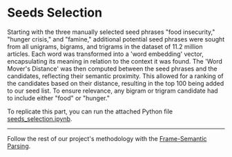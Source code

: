 # Seeds Selection

Starting with the three manually selected seed phrases "food insecurity," "hunger crisis," and "famine," additional potential seed phrases were sought from all unigrams, bigrams, and trigrams in the dataset of 11.2 million articles. Each word was transformed into a 'word embedding' vector, encapsulating its meaning in relation to the context it was found. The 'Word Mover's Distance' was then computed between the seed phrases and the candidates, reflecting their semantic proximity. This allowed for a ranking of the candidates based on their distance, resulting in the top 100 being added to our seed list. To ensure relevance, any bigram or trigram candidate had to include either "food" or "hunger."

To replicate this part, you can run the attached Python file [seeds_selection.ipynb](https://github.com/philippzi98/food_insecurity_predictions_nlp/blob/main/Step%201%20-%20Seeds%20Selection/seeds_selection.ipynb).



---


Follow the rest of our project's methodology with the [Frame-Semantic Parsing](...).

